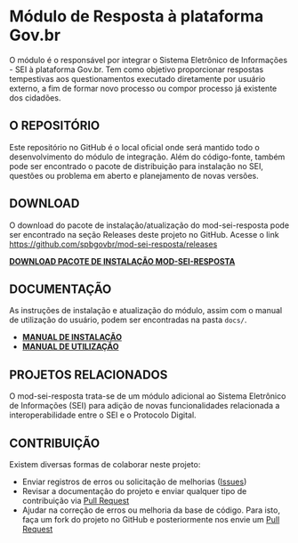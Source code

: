 # Módulo de Resposta à plataforma Gov.br
O módulo é o responsável por integrar o Sistema Eletrônico de Informações - SEI à plataforma Gov.br. Tem como objetivo proporcionar respostas tempestivas aos questionamentos executado diretamente por usuário externo, a fim de formar novo processo ou compor processo já existente dos cidadões.

## O REPOSITÓRIO
Este repositório no GitHub é o local oficial onde será mantido todo o desenvolvimento do módulo de integração. Além do código-fonte, também pode ser encontrado o pacote de distribuição para instalação no SEI, questões ou problema em aberto e planejamento de novas versões.

## DOWNLOAD

O download do pacote de instalação/atualização do mod-sei-resposta pode ser encontrado na seção Releases deste projeto no GitHub. 
Acesse o link https://github.com/spbgovbr/mod-sei-resposta/releases

**[DOWNLOAD PACOTE DE INSTALAÇÃO MOD-SEI-RESPOSTA](https://github.com/spbgovbr/mod-sei-resposta/releases)** 


## DOCUMENTAÇÃO

As instruções de instalação e atualização do módulo, assim com o manual de utilização do usuário, podem ser encontradas na pasta `docs/`.

* **[MANUAL DE INSTALAÇÃO](docs/INSTALL.md)**
* **[MANUAL DE UTILIZAÇÃO](docs/USAGE.md)**

## PROJETOS RELACIONADOS

O mod-sei-resposta trata-se de um módulo adicional ao Sistema Eletrônico de Informações (SEI) para adição de novas funcionalidades relacionada a interoperabilidade entre o SEI e o Protocolo Digital.


## CONTRIBUIÇÃO

Existem diversas formas de colaborar neste projeto:

* Enviar registros de erros ou solicitação de melhorias ([Issues](https://github.com/spbgovbr/mod-sei-resposta/issues))
* Revisar a documentação do projeto e enviar qualquer tipo de contribuição via [Pull Request](https://github.com/spbgovbr/mod-sei-resposta/pulls)
* Ajudar na correção de erros ou melhoria da base de código. Para isto, faça um fork do projeto no GitHub e posteriormente nos envie um [Pull Request](https://github.com/spbgovbr/mod-sei-resposta/pulls)